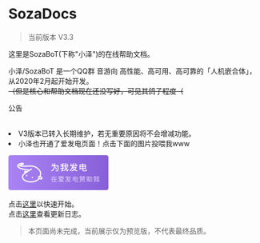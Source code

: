 # SozaDocs  
> 当前版本 V3.3

这里是SozaBoT(下称"小泽")的在线帮助文档。  

小泽/SozaBoT 是一个QQ群 音游向 高性能、高可用、高可靠的「人机嵌合体」，从2020年2月起开始开发。  
~~（但是核心和帮助文档现在还没写好，可见其鸽子程度（~~   

<div class="custom-block tip"><p class="custom-block-title">公告</p></br><li>V3版本已转入长期维护，若无重要原因将不会增减功能。</li><li>小泽也开通了爱发电页面！点击下面的图片投喂我www<p><a href="https://afdian.net/@CatNetwork" target="_blank"><img src=".\site-source\images\supportmeonafd.png" width="200px"></a></p></li></div>  


点击[这里](./start.md)以快速开始。  
点击[这里](./update.md)查看更新日志。  

> 本页面尚未完成，当前展示仅为预览版，不代表最终品质。  


